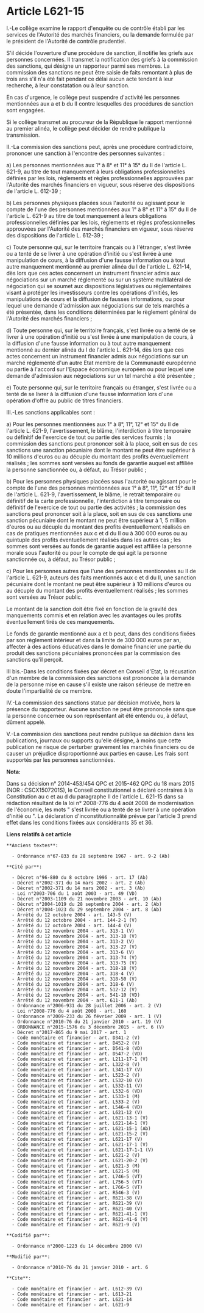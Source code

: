 # Article L621-15

I.-Le collège examine le rapport d'enquête ou de contrôle établi par les services de l'Autorité des marchés financiers, ou la
demande formulée par le président de l'Autorité de contrôle prudentiel.

S'il décide l'ouverture d'une procédure de sanction, il notifie les griefs aux personnes concernées. Il transmet la
notification des griefs à la commission des sanctions, qui désigne un rapporteur parmi ses membres. La commission des
sanctions ne peut être saisie de faits remontant à plus de trois ans s'il n'a été fait pendant ce délai aucun acte tendant à
leur recherche, à leur constatation ou à leur sanction. 

En cas d'urgence, le collège peut suspendre d'activité les personnes mentionnées aux a et b du II contre lesquelles des
procédures de sanction sont engagées. 

Si le collège transmet au procureur de la République le rapport mentionné au premier alinéa, le collège peut décider de
rendre publique la transmission. 

II.-La commission des sanctions peut, après une procédure contradictoire, prononcer une sanction à l'encontre des personnes
suivantes : 

a) Les personnes mentionnées aux 1° à 8° et 11° à 15° du II de l'article L. 621-9, au titre de tout manquement à leurs
obligations professionnelles définies par les lois, règlements et règles professionnelles approuvées par l'Autorité des
marchés financiers en vigueur, sous réserve des dispositions de l'article L. 612-39 ; 

b) Les personnes physiques placées sous l'autorité ou agissant pour le compte de l'une des personnes mentionnées aux 1° à 8°
et 11° à 15° du II de l'article L. 621-9 au titre de tout manquement à leurs obligations professionnelles définies par les
lois, règlements et règles professionnelles approuvées par l'Autorité des marchés financiers en vigueur, sous réserve des
dispositions de l'article L. 612-39 ; 

c) Toute personne qui, sur le territoire français ou à l'étranger, s'est livrée ou a tenté de se livrer à une opération
d'initié ou s'est livrée à une manipulation de cours, à la diffusion d'une fausse information ou à tout autre manquement
mentionné au premier alinéa du I de l'article L. 621-14, dès lors que ces actes concernent un instrument financier admis aux
négociations sur un marché réglementé ou sur un système multilatéral de négociation qui se soumet aux dispositions
législatives ou réglementaires visant à protéger les investisseurs contre les opérations d'initiés, les manipulations de
cours et la diffusion de fausses informations, ou pour lequel une demande d'admission aux négociations sur de tels marchés a
été présentée, dans les conditions déterminées par le règlement général de l'Autorité des marchés financiers ; 

d) Toute personne qui, sur le territoire français, s'est livrée ou a tenté de se livrer à une opération d'initié ou s'est
livrée à une manipulation de cours, à la diffusion d'une fausse information ou à tout autre manquement mentionné au dernier
alinéa du I de l'article L. 621-14, dès lors que ces actes concernent un instrument financier admis aux négociations sur un
marché réglementé d'un autre Etat membre de la Communauté européenne ou partie à l'accord sur l'Espace économique européen ou
pour lequel une demande d'admission aux négociations sur un tel marché a été présentée ; 

e) Toute personne qui, sur le territoire français ou étranger, s'est livrée ou a tenté de se livrer à la diffusion d'une
fausse information lors d'une opération d'offre au public de titres financiers. 

III.-Les sanctions applicables sont : 

a) Pour les personnes mentionnées aux 1° à 8°, 11°, 12° et 15° du II de l'article L. 621-9, l'avertissement, le blâme,
l'interdiction à titre temporaire ou définitif de l'exercice de tout ou partie des services fournis ; la commission des
sanctions peut prononcer soit à la place, soit en sus de ces sanctions une sanction pécuniaire dont le montant ne peut être
supérieur à 10 millions d'euros ou au décuple du montant des profits éventuellement réalisés ; les sommes sont versées au
fonds de garantie auquel est affiliée la personne sanctionnée ou, à défaut, au Trésor public ; 

b) Pour les personnes physiques placées sous l'autorité ou agissant pour le compte de l'une des personnes mentionnées aux 1°
à 8°, 11°, 12° et 15° du II de l'article L. 621-9, l'avertissement, le blâme, le retrait temporaire ou définitif de la carte
professionnelle, l'interdiction à titre temporaire ou définitif de l'exercice de tout ou partie des activités ; la commission
des sanctions peut prononcer soit à la place, soit en sus de ces sanctions une sanction pécuniaire dont le montant ne peut
être supérieur à 1, 5 million d'euros ou au décuple du montant des profits éventuellement réalisés en cas de pratiques
mentionnées aux c et d du II ou à 300 000 euros ou au quintuple des profits éventuellement réalisés dans les autres cas ; les
sommes sont versées au fonds de garantie auquel est affiliée la personne morale sous l'autorité ou pour le compte de qui agit
la personne sanctionnée ou, à défaut, au Trésor public ; 

c) Pour les personnes autres que l'une des personnes mentionnées au II de l'article L. 621-9, auteurs des faits mentionnés
aux c et d du II, une sanction pécuniaire dont le montant ne peut être supérieur à 10 millions d'euros ou au décuple du
montant des profits éventuellement réalisés ; les sommes sont versées au Trésor public. 

Le montant de la sanction doit être fixé en fonction de la gravité des manquements commis et en relation avec les avantages
ou les profits éventuellement tirés de ces manquements. 

Le fonds de garantie mentionné aux a et b peut, dans des conditions fixées par son règlement intérieur et dans la limite de
300 000 euros par an, affecter à des actions éducatives dans le domaine financier une partie du produit des sanctions
pécuniaires prononcées par la commission des sanctions qu'il perçoit. 

III bis.-Dans les conditions fixées par décret en Conseil d'Etat, la récusation d'un membre de la commission des sanctions
est prononcée à la demande de la personne mise en cause s'il existe une raison sérieuse de mettre en doute l'impartialité de
ce membre. 

IV.-La commission des sanctions statue par décision motivée, hors la présence du rapporteur. Aucune sanction ne peut être
prononcée sans que la personne concernée ou son représentant ait été entendu ou, à défaut, dûment appelé.

V.-La commission des sanctions peut rendre publique sa décision dans les publications, journaux ou supports qu'elle désigne,
à moins que cette publication ne risque de perturber gravement les marchés financiers ou de causer un préjudice
disproportionné aux parties en cause. Les frais sont supportés par les personnes sanctionnées.

**Nota:**

Dans sa décision n° 2014-453/454 QPC et 2015-462 QPC du 18 mars 2015 (NOR : CSCX1507201S), le Conseil constitutionnel a
déclaré contraires à la Constitution au c et au d du paragraphe II de l'article L. 621-15 dans sa rédaction résultant de la
loi n° 2008-776 du 4 août 2008 de modernisation de l'économie, les mots " s'est livrée ou a tenté de se livrer à une
opération d'initié ou ". La déclaration d'inconstitutionnalité prévue par l'article 3 prend effet dans les conditions fixées
aux considérants 35 et 36.

**Liens relatifs à cet article**

	**Anciens textes**:

	  - Ordonnance n°67-833 du 28 septembre 1967 - art. 9-2 (Ab)

	**Cité par**:

	  - Décret n°96-880 du 8 octobre 1996 - art. 17 (Ab)
	  - Décret n°2002-371 du 14 mars 2002 - art. 2 (Ab)
	  - Décret n°2002-371 du 14 mars 2002 - art. 3 (Ab)
	  - Loi n°2003-706 du 1 août 2003 - art. 49 (VD)
	  - Décret n°2003-1109 du 21 novembre 2003 - art. 10 (Ab)
	  - Décret n°2004-1019 du 28 septembre 2004 - art. 2 (Ab)
	  - Décret n°2004-1023 du 29 septembre 2004 - art. 8 (Ab)
	  - Arrêté du 12 octobre 2004 - art. 143-5 (V)
	  - Arrêté du 12 octobre 2004 - art. 144-2-1 (V)
	  - Arrêté du 12 octobre 2004 - art. 144-4 (V)
	  - Arrêté du 12 novembre 2004 - art. 313-1 (V)
	  - Arrêté du 12 novembre 2004 - art. 313-10 (V)
	  - Arrêté du 12 novembre 2004 - art. 313-2 (V)
	  - Arrêté du 12 novembre 2004 - art. 313-27 (V)
	  - Arrêté du 12 novembre 2004 - art. 313-6 (V)
	  - Arrêté du 12 novembre 2004 - art. 313-74 (V)
	  - Arrêté du 12 novembre 2004 - art. 313-75 (V)
	  - Arrêté du 12 novembre 2004 - art. 318-18 (V)
	  - Arrêté du 12 novembre 2004 - art. 318-4 (V)
	  - Arrêté du 12 novembre 2004 - art. 318-50 (V)
	  - Arrêté du 12 novembre 2004 - art. 318-6 (V)
	  - Arrêté du 12 novembre 2004 - art. 512-12 (V)
	  - Arrêté du 12 novembre 2004 - art. 541-10 (VD)
	  - Arrêté du 12 novembre 2004 - art. 611-1 (Ab)
	  - Ordonnance n°2006-931 du 28 juillet 2006 - art. 2 (V)
	  - Loi n°2008-776 du 4 août 2008 - art. 160
	  - Ordonnance n°2009-233 du 26 février 2009 - art. 1 (V)
	  - Ordonnance n°2010-76 du 21 janvier 2010 - art. 19 (V)
	  - ORDONNANCE n°2015-1576 du 3 décembre 2015 - art. 6 (V)
	  - Décret n°2017-865 du 9 mai 2017 - art. 1
	  - Code monétaire et financier - art. D341-2 (V)
	  - Code monétaire et financier - art. D452-2 (V)
	  - Code monétaire et financier - art. D541-8 (VD)
	  - Code monétaire et financier - art. D547-2 (VD)
	  - Code monétaire et financier - art. L211-17-1 (V)
	  - Code monétaire et financier - art. L322-8 (V)
	  - Code monétaire et financier - art. L341-17 (V)
	  - Code monétaire et financier - art. L523-2 (V)
	  - Code monétaire et financier - art. L532-10 (V)
	  - Code monétaire et financier - art. L532-11 (V)
	  - Code monétaire et financier - art. L532-6 (VD)
	  - Code monétaire et financier - art. L533-1 (M)
	  - Code monétaire et financier - art. L533-2 (V)
	  - Code monétaire et financier - art. L546-4 (VD)
	  - Code monétaire et financier - art. L621-12 (V)
	  - Code monétaire et financier - art. L621-13-1 (V)
	  - Code monétaire et financier - art. L621-14-1 (V)
	  - Code monétaire et financier - art. L621-15-1 (Ab)
	  - Code monétaire et financier - art. L621-15-2 (V)
	  - Code monétaire et financier - art. L621-17 (V)
	  - Code monétaire et financier - art. L621-17-1 (V)
	  - Code monétaire et financier - art. L621-17-1-1 (V)
	  - Code monétaire et financier - art. L621-2 (V)
	  - Code monétaire et financier - art. L621-20-2 (V)
	  - Code monétaire et financier - art. L621-3 (M)
	  - Code monétaire et financier - art. L621-5 (M)
	  - Code monétaire et financier - art. L746-5 (VT)
	  - Code monétaire et financier - art. L756-5 (VT)
	  - Code monétaire et financier - art. L766-5 (VT)
	  - Code monétaire et financier - art. R546-3 (V)
	  - Code monétaire et financier - art. R621-38 (V)
	  - Code monétaire et financier - art. R621-39 (V)
	  - Code monétaire et financier - art. R621-40 (V)
	  - Code monétaire et financier - art. R621-41-1 (V)
	  - Code monétaire et financier - art. R621-41-6 (V)
	  - Code monétaire et financier - art. R621-9 (V)

	**Codifié par**:

	  - Ordonnance n°2000-1223 du 14 décembre 2000 (V)

	**Modifié par**:

	  - Ordonnance n°2010-76 du 21 janvier 2010 - art. 6

	**Cite**:

	  - Code monétaire et financier - art. L612-39 (V)
	  - Code monétaire et financier - art. L613-21
	  - Code monétaire et financier - art. L621-14
	  - Code monétaire et financier - art. L621-9
